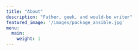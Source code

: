 ```yaml
---
title: "About"
description: "Father, geek, and would-be writer"
featured_image: '/images/package_ansible.jpg'
menu:
  main:
    weight: 1
---
```

